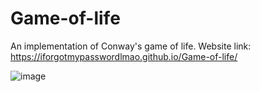 # Game-of-life
An implementation of Conway's game of life. Website link: <https://iforgotmypasswordlmao.github.io/Game-of-life/>

![image](https://github.com/user-attachments/assets/b828d01a-d90b-4655-acc6-d082477a25db)
